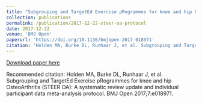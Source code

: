 ```yaml
---
title: "Subgrouping and TargetEd Exercise pRogrammes for knee and hip OsteoArthritis (STEER OA): A systematic review update and individual participant data meta-analysis protocol"
collection: publications
permalink: /publication/2017-12-22-steer-oa-protocol
date: 2017-12-22
venue: 'BMJ Open'
paperurl: 'https://doi.org/10.1136/bmjopen-2017-018971'
citation: 'Holden MA, Burke DL, Runhaar J, et al. Subgrouping and TargetEd Exercise pRogrammes for knee and hip OsteoArthritis (STEER OA): A systematic review update and individual participant data meta-analysis protocol. BMJ Open 2017;7:e018971.'
---
```


<a href='https://doi.org/10.1136/bmjopen-2017-018971'>Download paper here</a>

Recommended citation: Holden MA, Burke DL, Runhaar J, et al. Subgrouping and TargetEd Exercise pRogrammes for knee and hip OsteoArthritis (STEER OA): A systematic review update and individual participant data meta-analysis protocol. BMJ Open 2017;7:e018971.